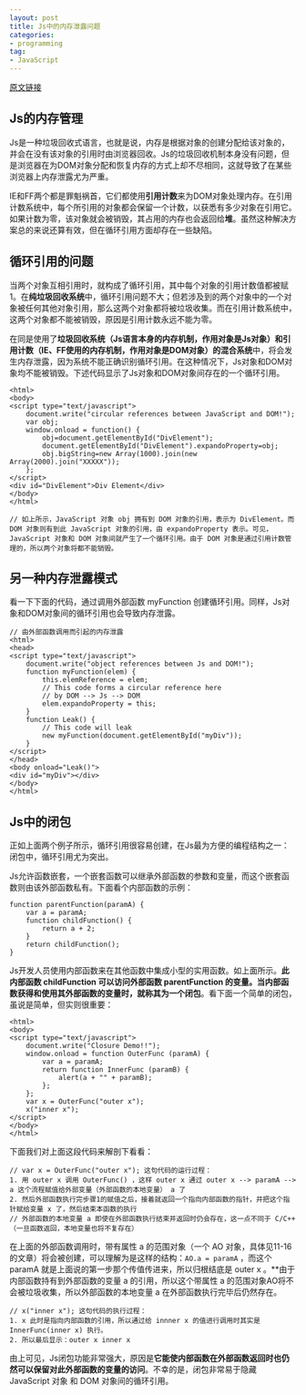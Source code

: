 ```yaml
---
layout: post
title: Js中的内存泄露问题
categories:
- programming
tag:
- JavaScript
---
```


[原文链接](http://www.cnblogs.com/lhb25/archive/2009/08/09/1542386.html)

## Js的内存管理
Js是一种垃圾回收式语言，也就是说，内存是根据对象的创建分配给该对象的，并会在没有该对象的引用时由浏览器回收。Js的垃圾回收机制本身没有问题，但是浏览器在为DOM对象分配和恢复内存的方式上却不尽相同，这就导致了在某些浏览器上内存泄露尤为严重。

IE和FF两个都是罪魁祸首，它们都使用**引用计数**来为DOM对象处理内存。在引用计数系统中，每个所引用的对象都会保留一个计数，以获悉有多少对象在引用它。如果计数为零，该对象就会被销毁，其占用的内存也会返回给**堆**。虽然这种解决方案总的来说还算有效，但在循环引用方面却存在一些缺陷。

## 循环引用的问题
当两个对象互相引用时，就构成了循环引用，其中每个对象的引用计数值都被赋 1。在**纯垃圾回收系统**中，循环引用问题不大；但若涉及到的两个对象中的一个对象被任何其他对象引用，那么这两个对象都将被垃圾收集。而在引用计数系统中，这两个对象都不能被销毁，原因是引用计数永远不能为零。

在同是使用了**垃圾回收系统（Js语言本身的内存机制，作用对象是Js对象）和引用计数（IE、FF使用的内存机制，作用对象是DOM对象）的混合系统**中，将会发生内存泄露，因为系统不能正确识别循环引用。在这种情况下，Js对象和DOM对象均不能被销毁。下述代码显示了Js对象和DOM对象间存在的一个循环引用。

	<html>
	<body>
	<script type="text/javascript">
		document.write("circular references between JavaScript and DOM!");
		var obj;
		window.onload = function() {		
			obj=document.getElementById("DivElement");
			document.getElementById("DivElement").expandoProperty=obj;
			obj.bigString=new Array(1000).join(new Array(2000).join("XXXXX"));
		};
	</script>
	<div id="DivElement">Div Element</div>
	</body>
	</html>

    // 如上所示，JavaScript 对象 obj 拥有到 DOM 对象的引用，表示为 DivElement。而 DOM 对象则有到此 JavaScript 对象的引用，由 expandoProperty 表示。可见，JavaScript 对象和 DOM 对象间就产生了一个循环引用。由于 DOM 对象是通过引用计数管理的，所以两个对象将都不能销毁。

## 另一种内存泄露模式
看一下下面的代码，通过调用外部函数 myFunction 创建循环引用。同样，Js对象和DOM对象间的循环引用也会导致内存泄露。

	// 由外部函数调用而引起的内存泄露
	<html>
	<head>
	<script type="text/javascript">
		document.write("object references between Js and DOM!");
		function myFunction(elem) {
			this.elemReference = elem;
			// This code forms a circular reference here
			// by DOM --> Js --> DOM
			elem.expandoProperty = this;
		}
		function Leak() {
			// This code will leak
			new myFunction(document.getElementById("myDiv"));
		}
	</script>
	</head>
	<body onload="Leak()">
	<div id="myDiv"></div>
	</body>
	</html>

## Js中的闭包
正如上面两个例子所示，循环引用很容易创建，在Js最为方便的编程结构之一：闭包中，循环引用尤为突出。

Js允许函数嵌套，一个嵌套函数可以继承外部函数的参数和变量，而这个嵌套函数则由该外部函数私有。下面看个内部函数的示例：

	function parentFunction(paramA) {
		var a = paramA;
		function childFunction() {
			return a + 2;
		}
		return childFunction();
	}

Js开发人员使用内部函数来在其他函数中集成小型的实用函数。如上面所示。**此内部函数 childFunction 可以访问外部函数 parentFunction 的变量。当内部函数获得和使用其外部函数的变量时，就称其为一个闭包**。看下面一个简单的闭包，虽说是简单，但实则很重要：

	<html>
	<body>
	<script type="text/javascript">
		document.write("Closure Demo!!");
		window.onload = function OuterFunc (paramA) {
			var a = paramA;
			return function InnerFunc (paramB) {
				alert(a + "" + paramB);
			};
		};
		var x = OuterFunc("outer x");
		x("inner x");
	</script>
	</body>
	</html>

下面我们对上面这段代码来解剖下看看：

	// var x = OuterFunc("outer x"); 这句代码的运行过程：
	1. 用 outer x 调用 OuterFunc() ，这样 outer x 通过 outer x --> paramA --> a 这个流程赋值给外部变量（外部函数的本地变量） a 了
	2. 然后外部函数执行完步骤1的赋值之后，接着就返回一个指向内部函数的指针，并把这个指针赋给变量 x 了，然后结束本函数的执行
	// 外部函数的本地变量 a 即使在外部函数执行结束并返回时仍会存在，这一点不同于 C/C++（一旦函数返回，本地变量也将不复存在）

在上面的外部函数调用时，带有属性 a 的范围对象（一个 AO 对象，具体见11-16的文章）将会被创建，可以理解为是这样的结构：`AO.a = paramA` ，而这个 paramA 就是上面说的第一步那个传值传进来，所以归根结底是 outer x 。**由于内部函数持有到外部函数的变量 a 的引用，所以这个带属性 a 的范围对象AO将不会被垃圾收集，所以外部函数的本地变量 a 在外部函数执行完毕后仍然存在。

	// x("inner x"); 这句代码的执行过程：
	1. x 此时是指向内部函数的引用，所以通过给 innner x 的值进行调用时其实是 InnerFunc(inner x) 执行。
	2. 所以最后显示：outer x inner x

由上可见，Js闭包功能非常强大，原因是**它能使内部函数在外部函数返回时也仍然可以保留对此外部函数的变量的访问**。不幸的是，闭包非常易于隐藏 JavaScript 对象 和 DOM 对象间的循环引用。